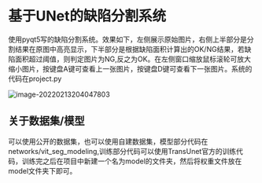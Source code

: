 # 基于UNet的缺陷分割系统
使用pyqt5写的缺陷分割系统。效果如下，左侧展示原始图片，右侧上半部分是分割结果在原图中高亮显示，下半部分是根据缺陷面积计算出的OK/NG结果，若缺陷面积超过阈值，则判定图片为NG,反之为OK。在左侧窗口缩放鼠标滚轮可放大缩小图片，按键盘A键可查看上一张图片，按键盘D键可查看下一张图片。系统的代码在project.py

![image-20220213204047803](https://github.com/LihuaYang404/images/blob/main/image/image1.png)

## 关于数据集/模型
可以使用公开的数据集，也可以使用自建数据集，模型部分代码在networks/vit_seg_modeling,训练部分代码可以使用TransUnet官方的训练代码，训练完之后在项目中新建一个名为model的文件夹，然后将权重文件放在model文件夹下即可。
